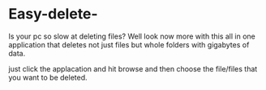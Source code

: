# Easy-delete-
Is your pc so slow at deleting files? Well look now more with this all in one application that deletes not just files but whole folders with gigabytes of data.

just click the applacation and hit browse and then choose the file/files that you want to be deleted.
